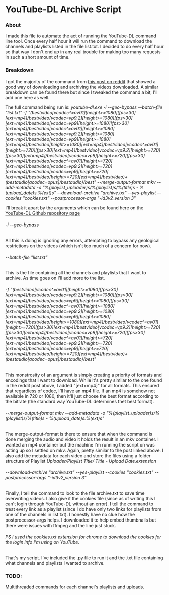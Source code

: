# YouTube-DL Archive Script

### About
I made this file to automate the act of running the YouTube-DL command line tool. Once every half hour it will run the command to download the channels and playlists listed in the file list.txt. I decided to do every half hour so that way I don't end up in any real trouble for making too many requests in such a short amount of time.

### Breakdown
I got the majority of the command from [this post on reddit](https://www.reddit.com/r/DataHoarder/comments/c6fh4x/after_hoarding_over_50k_youtube_videos_here_is/) that showed a good way of downloading and archiving the videos downloaded. A similar breakdown can be found there but since I tweaked the command a bit, I'll add one here as well.

The full command being run is:
*youtube-dl.exe -i --geo-bypass --batch-file "list.txt" -f "(bestvideo[vcodec^=av01][height>=1080][fps>30][ext=mp4]/bestvideo[vcodec=vp9.2][height>=1080][fps>30][ext=mp4]/bestvideo[vcodec=vp9][height>=1080][fps>30][ext=mp4]/bestvideo[vcodec^=av01][height>=1080][ext=mp4]/bestvideo[vcodec=vp9.2][height>=1080][ext=mp4]/bestvideo[vcodec=vp9][height>=1080][ext=mp4]/bestvideo[height>=1080][ext=mp4]/bestvideo[vcodec^=av01][height>=720][fps>30][ext=mp4]/bestvideo[vcodec=vp9.2][height>=720][fps>30][ext=mp4]/bestvideo[vcodec=vp9][height>=720][fps>30][ext=mp4]/bestvideo[vcodec^=av01][height>=720][ext=mp4]/bestvideo[vcodec=vp9.2][height>=720][ext=mp4]/bestvideo[vcodec=vp9][height>=720][ext=mp4]/bestvideo[height>=720][ext=mp4]/bestvideo)+(bestaudio[acodec=opus]/bestaudio)/best" --merge-output-format mkv --add-metadata -o "%(playlist_uploader)s/%(playlist)s/%(title)s - %(upload_date)s.%(ext)s" --download-archive "archive.txt" --yes-playlist --cookies "cookies.txt" --postprocessor-args "-id3v2_version 3"*

I'll break it apart by the arguments which can be found here on the [YouTube-DL Github repository page](https://github.com/ytdl-org/youtube-dl/)

###### -i --geo-bypass
All this is doing is ignoring any errors, attempting to bypass any geological restrictions on the videos (which isn't too much of a concern for now).
###### --batch-file "list.txt"
This is the file containing all the channels and playlists that I want to archive. As time goes on I'll add more to the list.
###### -f "(bestvideo[vcodec^=av01][height>=1080][fps>30][ext=mp4]/bestvideo[vcodec=vp9.2][height>=1080][fps>30][ext=mp4]/bestvideo[vcodec=vp9][height>=1080][fps>30][ext=mp4]/bestvideo[vcodec^=av01][height>=1080][ext=mp4]/bestvideo[vcodec=vp9.2][height>=1080][ext=mp4]/bestvideo[vcodec=vp9][height>=1080][ext=mp4]/bestvideo[height>=1080][ext=mp4]/bestvideo[vcodec^=av01][height>=720][fps>30][ext=mp4]/bestvideo[vcodec=vp9.2][height>=720][fps>30][ext=mp4]/bestvideo[vcodec=vp9][height>=720][fps>30][ext=mp4]/bestvideo[vcodec^=av01][height>=720][ext=mp4]/bestvideo[vcodec=vp9.2][height>=720][ext=mp4]/bestvideo[vcodec=vp9][height>=720][ext=mp4]/bestvideo[height>=720][ext=mp4]/bestvideo)+(bestaudio[acodec=opus]/bestaudio)/best"
This monstrosity of an argument is simply creating a priority of formats and encodings that I want to download. While it's pretty similar to the one found in the reddit post above, I added "[ext=mp4]" for all formats. This ensured that regardless of codec, I'll have an mp4 file. If an mp4 is somehow not available in 720 or 1080, then it'll just choose the best format according to the bitrate (the standard way YouTube-DL determines thet best format).
###### --merge-output-format mkv --add-metadata -o "%(playlist_uploader)s/%(playlist)s/%(title)s - %(upload_date)s.%(ext)s"
The merge-output-format is there to ensure that when the command is done merging the audio and video it holds the result in an mkv container. I wanted an mp4 container but the machine I'm running the script on was acting up so I settled on mkv. Again, pretty similar to the post linked above. I also add the metadata for each video and store the files using a folder structure of Playlist *Uploader/Playlist Title/ Title - Upload Date.extension*
###### --download-archive "archive.txt" --yes-playlist --cookies "cookies.txt" --postprocessor-args "-id3v2_version 3"
Finally, I tell the command to look to the file archive.txt to save time overwriting videos. I also give it the cookies file (since as of writing this I can't login through YouTube-DL without an error). I tell the command to treat every link as a playlist (since I do have only two links for playlists from one of the channels in list.txt).
I honestly have no clue how the postprocessor-args helps. I downloaded it to help embed thumbnails but there were issues with ffmpeg and the line just stuck.

###### PS I used the cookies.txt extension for chrome to download the cookies for the login info I'm using on YouTube.

That's my script. I've included the .py file to run it and the .txt file containing what channels and playlists I wanted to archive.

### TODO:
Multithreaded commands for each channel's playlists and uploads.
